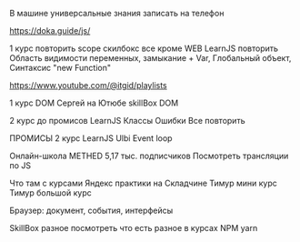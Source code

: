 В машине универсальные знания записать на телефон

https://doka.guide/js/

1 курс повторить scope
скилбокс все кроме WEB
LearnJS повторить Область видимости переменных, замыкание + Var, Глобальный объект, Синтаксис "new Function"

https://www.youtube.com/@itgid/playlists

1 курс DOM
Сергей на Ютюбе
skillBox DOM

2 курс до промисов
LearnJS Классы Ошибки
Все повторить

ПРОМИСЫ
2 курс
LearnJS
Ulbi Event loop

Онлайн-школа METHED
5,17 тыс. подписчиков
Посмотреть трансляции по JS

Что там с курсами Яндекс практики на Складчине
Тимур мини курс
Тимур большой курс

Браузер: документ, события, интерфейсы

SkillBox разное
посмотреть что есть разное в курсах
NPM yarn
